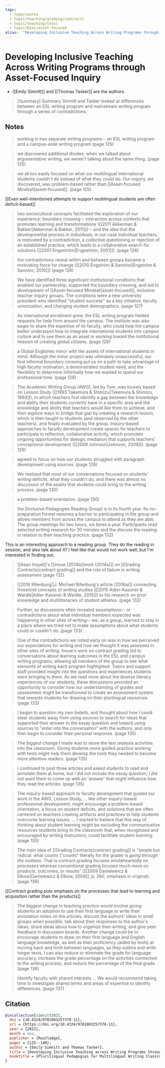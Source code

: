 ```yaml
---
tags:
  - type/source
  - topic/teaching/grading/contracts
  - topic/teaching/tesol
  - topic/bias/asset-focused
alias:  "Developing Inclusive Teaching Across Writing Programs through Asset-Focused Inquiry"
---
```

# Developing Inclusive Teaching Across Writing Programs through Asset-Focused Inquiry

- [[Emily Simnitt]] and [[Thomas Tasker]] are the authors.

> [!summary] Summary
> Simnitt and Tasker looked at differences between an ESL writing program and mainstream writing program through a series of contradictions.

## Notes

> working in two separate writing programs-- an ESL writing program and a campus-wide writing program (page 125)

> we discovered additional divides: when we talked about argumentative writing, we weren't talking about the same thing. (page 125)

> we all too easily focused on what our multilingual international students *couldn't* do instead of what they *could* do. Our inquiry, we discovered, was problem-based rather than [[Asset-focused Mindset|asset-focused]]. (page 125)

[[Even well-intentioned attempts to support multilingual students are often deficit-based]]

> two sociocultural concepts facilitated the exploration of our experience: boundary crossing-- interaction across contexts that promotes learning and transformations ([[2011 Akkerman & Bakker|Akkerman & Bakker, 2011]])-- and the idea that the developmental process in individuals, in our case individual teachers, is motivated by a contradiction, a collective questioning or rejection of an established practice, which leads to a collaborative search for solutions ([[2001 Engeström|Engeström, 2001]]). (page 126)

> the contradictions reveal within and between groups became a motivating force for change ([[2010 Engström & Sannino|Engström & Sannino, 2010]]) (page 126)

> We have identified three significant institutional conditions that enabled our partnership, supported the boundary crossing, and led to development of [[Asset-focused Mindset|asset-focused]], inclusive teacher inquiry groups. The conditions were a new university president who identified "student success" as a key initiative, faculty unionization, and changing student demographics. (page 127)

> As international enrollment grew, the ESL writing program fielded requests for help from around the campus. The institute was also eager to share the expertise of its faculty, who could help the campus better understand how to integrate international students into campus culture and to see them as an asset in working toward the institutional mission of creating global citizens. (page 128)

> a Global Englishes minor with the assets of international students in mind. Although the minor project was ultimately unsuccessful, our first informal boundary crossing put us on a path to take advantage of high faculty motivation, a demonstrated student need, and the flexibility to determine informally how we wanted to spend our professional time. (page 128)

> The Academic Writing Group (AWG), led by Tom, was loosely based on Lesson Study ([[1993 Takemura & Shimizu|Takemura & Shimizu, 1993]]), in which teachers first identify a gap between the knowledge and ability their students currently have in a specific area and the knowledge and ability that teachers would like them to achieve, and then explore ways to bridge that gap by creating a research lesson, which is then taught to students (and observed by the other teachers), and finally evaluated by the group. Inquiry-based approaches to faculty development create spaces for  teachers to participate in reflective, collaborative activity, which promotes ongoing opportunities for dialogic mediation that supports teachers' conceptional development ([[2009 Johnson|Johnson, 2009]]). (page 129)

> agreed to focus on how our students struggled with paragraph development using sources. (page 126)

> We realized that most of our conversations focused on students' writing deficits, what they couldn't do, and there was almost no discussion of the assets that students could bring to the writing process. (page 130)

> a problem-based orientation.  (page 130)

> the [Inclusive Pedagogies Reading Group] is in its fourth year. Its no-preparation format removes a barrier to participating in the group and allows members from across the campus to attend as they are able. The group meetings for two hours, six times a year. Participants read selected writing research for 30 minutes and the discuss the reading in relation to their teaching practice. (page 132)

This is an interesting approach to a reading group. They do the reading in session, and also talk about it? I feel like that would not work well, but I'm interested in finding out.

> [[Asao Inoue]]'s [[Inoue (2014b)|work (2014a)]] on [[Grading Contracts|contract grading]] and the role of failure in writing assessment (page 132)

> [[2016 Rifenburg||J. Michael Rifenburg's article (2016a)]] connecting threshold concepts of writing studies ([[2015 Adler-Kassner & Wardle|Adler-Kassner & Wardle, 2015]]) to his research on prior knowledge and multiliteracies of student athletes. (page 132)

> Further, as discussions often revealed assumptions-- or contradictions about what individual members expected was happening in other sites of writing-- we, as a group, learned to stay in a place where we tried not to make assumptions about what students could or couldn't do. (page 133)

> One of the contradictions we noted early on was in how we perceived our expectations for writing and how we thought it was assessed in other sites of writing. Inoue's work on contract grading led to conversations about learning outcomes in the ESL and campus writing programs, allowing all members of the group to see what elements of writing each program highlighted. Tutors and support staff provided insight into the questions and experiences students were bringing to them. As we read more about the diverse literacy experiences of our students, these discussions provided an opportunity to consider how our understanding of grades and assessment might be transformed to create an assessment system that rewards students for drawing on their plurilingual resources. (page 133)

> I began to question my own beliefs, and thought about how I could steer students away from using sources to search for ideas that supported their answer to the essay question and toward using sources to "enter into the conversation" with the authors, and only then begin to consider their personal response. (page 135)

> The biggest change I made was to move the text analysis activities into the classroom. Giving students more guided practice working with texts might help them develop the tools they needed to become more attentive readers. (page 135)

> I continued to post three articles and asked students to read and annotate them at home, but I did not include the essay question; I did not want them to come up with an 'answer' that might influence how they read the articles. (page 135)

> The inquiry-based approach to faculty development that guided our work in the AWG, Lesson Study, ... like other inquiry-based professional development, might encourage a problem-based orientation, a focus on student deficits, and solutions that are often centered on teachers creating artifacts and practices to help students overcome learning issues. ... I started to believe that this way of thinking about student learning might be excluding the communicative resources students bring to the classroom that, when recognized and encouraged by writing instructors, could facilitate student learning. (page 135)

> The main idea of [[Grading Contracts|contract grading]] is "simple but radical: what counts ("counts" literally for the grade) is *going through the motions*. That is contract grading focuses wholeheartedly on *processes* whereas conventional grading focuses much more on products, outcomes, or results" ([[2009 Danielewicz & Elbow|Danielewicz & Elbow, 2009]], p. 260, emphasis in original). (page 136)

[[Contract grading puts emphasis on the processes that lead to learning and acquisition rather than the products]]

> The biggest change in teaching practice would involve giving students an adoption to use their first language to write their annotation notes on the articles; discuss the authors' ideas in small groups when possible; talk about their responses to the author's ideas; share ideas about how to organize their writing; and give peer feedback in discussion boards. Another change could be to encourage students to draw on their first language and English language knowledge, as well as their proficiency (aided by tools) at moving back and forth between languages, as they outline and write longer texts. I can also reduce or eliminate the grade for language accuracy, increase the grade percentage on the activities connected to the writing process, and reduce the percentage of the final grade. (page 136)

> Identify faculty with shared interests ... We would recommend taking time to investigate shared terms and areas of expertise to identify differences. (page 137)

## Citation

```bibtex
@incollection{simnitt2021,
  doi = {10.4324/9781003257370-11},
  url = {https://doi.org/10.4324/9781003257370-11},
  year = {2021},
  month = nov,
  publisher = {Routledge},
  pages = {125--140},
  author = {Emily Simnitt and Thomas Tasker},
  title = {Developing Inclusive Teaching across Writing Programs through Asset-Focused Inquiry},
  booktitle = {Plurilingual Pedagogies for Multilingual Writing Classrooms}
}
```

